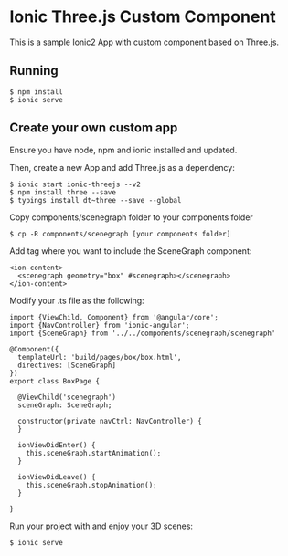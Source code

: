 Ionic Three.js Custom Component
===============================

This is a sample Ionic2 App with custom component based on Three.js.

Running
-------

    $ npm install
    $ ionic serve

Create your own custom app
--------------------------

Ensure you have node, npm and ionic installed and updated.

Then, create a new App and add Three.js as a dependency:

    $ ionic start ionic-threejs --v2
    $ npm install three --save
    $ typings install dt~three --save --global

Copy components/scenegraph folder to your components folder

    $ cp -R components/scenegraph [your components folder]

Add <scenegraph> tag where you want to include the SceneGraph component:

    <ion-content>
      <scenegraph geometry="box" #scenegraph></scenegraph>
    </ion-content>

Modify your .ts file as the following:

    import {ViewChild, Component} from '@angular/core';
    import {NavController} from 'ionic-angular';
    import {SceneGraph} from '../../components/scenegraph/scenegraph'
    
    @Component({
      templateUrl: 'build/pages/box/box.html',
      directives: [SceneGraph]
    })
    export class BoxPage {
    
      @ViewChild('scenegraph')
      sceneGraph: SceneGraph;
    
      constructor(private navCtrl: NavController) {
      }
    
      ionViewDidEnter() {
        this.sceneGraph.startAnimation();
      }
    
      ionViewDidLeave() {
        this.sceneGraph.stopAnimation();
      }
    
    }

Run your project with and enjoy your 3D scenes:

    $ ionic serve

